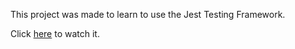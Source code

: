 This project was made to learn to use the Jest Testing Framework.

Click [here](https://lopezac.github.io/battleship/) to watch it.

